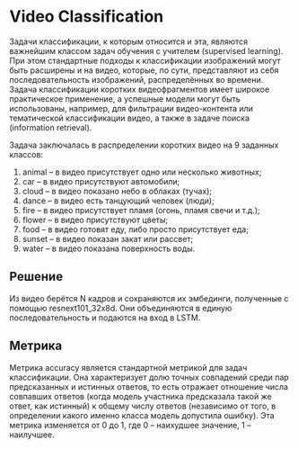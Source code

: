 # Video Classification

Задачи классификации, к которым относится и эта, являются важнейшим классом задач обучения с учителем (supervised learning). При этом стандартные подходы к классификации изображений могут быть расширены и на видео, которые, по сути, представляют из себя последовательность изображений, распределённых во времени. Задача классификации коротких видеофрагментов имеет широкое практическое применение, а успешные модели могут быть использованы, например, для фильтрации видео-контента или тематической классификации видео, а также в задаче поиска (information retrieval).

Задача заключалась в распределении коротких видео на 9 заданных классов: 

1) animal – в видео присутствует одно или несколько животных;
2) car – в видео присутствуют автомобили;
3) cloud – в видео показано небо в облаках (тучах);
4) dance – в видео есть танцующий человек (люди);
5) fire – в видео присутствует пламя (огонь, пламя свечи и т.д.);
6) flower – в видео присутствуют цветы;
7) food – в видео готовят еду, либо просто присутствует еда;
8) sunset – в видео показан закат или рассвет;
9) water – в видео показана поверхность воды.

## Решение

Из видео берётся N кадров и сохраняются их эмбединги, полученные с помощью resnext101_32x8d. Они объединяются в единую последовательность и подаются на вход в LSTM. 

## Метрика

Метрика accuracy является стандартной метрикой для задач классификации. Она характеризует долю точных совпадений среди пар предсказанных и истинных ответов, то есть отражает отношение числа совпавших ответов (когда модель участника предсказала такой же ответ, как истинный) к общему числу ответов (независимо от того, в определении какого именно класса модель допустила ошибку). Эта метрика изменяется от 0 до 1, где 0 – наихудшее значение, 1 – наилучшее.
